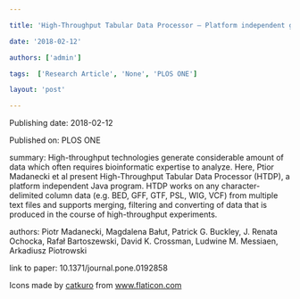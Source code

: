 ---
title: 'High-Throughput Tabular Data Processor – Platform independent graphical tool for processing large data sets'
date: '2018-02-12'
authors: ['admin']
tags:  ['Research Article', 'None', 'PLOS ONE']
layout: 'post'
---
Publishing date: 2018-02-12

Published on: PLOS ONE

summary: High-throughput technologies generate considerable amount of data which often requires bioinformatic expertise to analyze. Here, Ptior Madanecki et al present High-Throughput Tabular Data Processor (HTDP), a platform independent Java program. HTDP works on any character-delimited column data (e.g. BED, GFF, GTF, PSL, WIG, VCF) from multiple text files and supports merging, filtering and converting of data that is produced in the course of high-throughput experiments. 

authors: Piotr Madanecki, Magdalena Bałut, Patrick G. Buckley, J. Renata Ochocka, Rafał Bartoszewski, David K. Crossman, Ludwine M. Messiaen, Arkadiusz Piotrowski

link to paper: 10.1371/journal.pone.0192858

Icons made by <a href="https://www.flaticon.com/free-icon/bookshelves_3576884" title="catkuro">catkuro</a> from <a href="https://www.flaticon.com/" title="Flaticon"> www.flaticon.com</a>